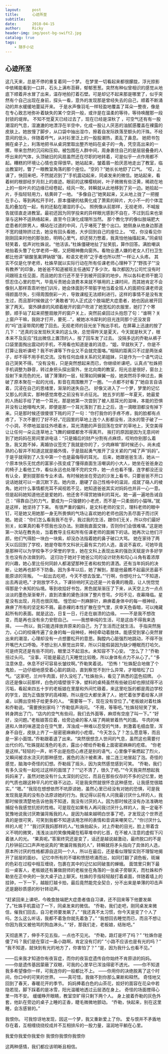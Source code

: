 ```yaml
---
layout:     post
title:      心迹所至
subtitle:   
date:       2018-04-15
author:     Ricky
header-img: img/post-bg-swift2.jpg
catalog: true
tags:
    - 随手小记
---
```


## 心迹所至
  这几天来，总是不停的重复着同一个梦。
在梦里一切看起来都很朦胧，浮光掠影中依稀能看到一口井，石头上满布苔藓，郁郁葱葱。突然有种似曾相识的感觉从地底下顺着井水冒了出来，温存地拍打着石壁。可是却记不起来那是哪里了，似乎突然有个自己出现在身前，探头一看，意外的发现那是曾经失去的自己，顺着不断涌动的井水缓缓地蔓延开来。
  于是水声像羽毛一样轻盈地覆盖了耳朵一整夜，像是在专心致志地弥补着缺失的某个空洞一般，或许是在温柔的等待，等待唤醒那一段封锁的堤岸。
  不知不觉夏天已经过去了，现在已经是深秋了 ，可空气还有有一股潮湿的气息，湿漉漉的地漂浮在半空中，化成一股让人厌恶的油腻感覆盖在裸露的皮肤上。她放慢了脚步，从口袋中抽出湿巾，擦着自发际跌落至额头的汗珠。不经意间的低头，伴随着呼气，从衬衫里泛上的一股股潮热，紊乱了鼻息。
  她把书包搁在桌子上，利落地把书从桌洞里取出整齐地码在桌子的一角，凭空高出来的一摞，带来忽然的沉闷和压抑。被包围在人群中间，周身裹住自己的是层层叠叠的人呼出来的气体，头顶破旧的风扇虽然还在尽职的地转着，可是似乎一点作用都不起。糟糕的环境让心情也变得很早。她站起来，皱着眉一脸厌恶地走出了教室，临出教室时，瞥了一眼教室角落的那个座位。“空的？”她长长地舒了口气。
  “哎，上课了，快回来吧，不然就迟到了”手机震动起来，同桌发来的微信。她站起来，看着树的根部经岁月刻上的痕迹。眼前的这棵樱桃树，叶子微微有些泛黄，稀疏在地上的一些叶片的边缘已经卷起，经风一吹，转瞬就从此地移到了另一边。她拾起一片，手指轻轻用力，枯黄碎了一地。
  “多像自己”她笑起来，又从地上拢了一把握在手心，等到再松开手时，原本僵硬的枯黄化成了萧索的碎片，大小不一的个体混乱的叠加在一起，有的还黏在潮湿的手心。
  照例像从前那样，无视老师，不喊报告就径直走进教室。最初还因为同学投来的异样眼光感到不自在，不过到后来也渐渐与这种不适熟络起来，直至今日演化成理所当然。
  那个教化学的像似肢端肥大症患者的胖男人，横站在过道的中间，几乎堵死了整个出口。她侧身从他身边那道不宽的缝隙挤过去，她没有回头看她，大步回到自己的座位上。
  “哎，你没看见你刚刚回来时他的那张脸，明明心里气，却还努力憋着，我真怕他抽搐起来。”同桌轻轻笑着，低声对杜姝说。“他活该。”杜姝僵硬地扯了扯笑肌，算作回答。满脸嘲讽地抬着头瞥了化学老师一眼，又把眼神撒向窗外。看物业遭人嫌的老女人打扫卫生都比他讲“碳酸氢氟钾钠银”强，和语文老师“之乎者也所以然”一样让人头疼。
  其实不仅是化学老师，杜姝早就以实际行动在所有任课老师心理种下了“野孩子”“没有教养”的印象，她爸爸不知道被班主任通知了多少次，每次都因为公司忙没有时间跟班主任见面，而且她的言行还不至于到被开回家的地步。所以各科老师干脆习惯忍住心里的怨气，毕竟斥责她会浪费本来就不够用的上课时间，而其她肯定不会像别人那样乖乖听他们训斥，她会体面到不带脏字地当着全班人的面把任课老师说得颜面尽失，引得周围倒彩一片，导致课程无法顺利进行。这样的事情不是没有发生过，而且那时候做这个“勇敢者”的人正式这个肢端肥大症患者，她也因此被开回家了两天。
  窗外肆虐的风顺着敞开的窗户吹进了她宽松的衣服里，她打了个寒颤，顺手站了起来把整扇敞开的窗户关上，突然前桌回过头抱怨了句：“谁啊？关上窗户干嘛，我刚才打开，要死…”，被她冰冷犀利的目光连同那个还没发音的“吗”连滚带爬的瞪了回去。无视老师的目光坐下掏出手机，在屏幕上迅速的按了几下：“还真的没发现秋天来的这么快，总觉得昨天是夏天，今天就是秋天了，根本来不及反应”找出微信上置顶的人，按了回车发了过去。
  没隔多远的乔勒从裤子口袋里面掏出震动的手机，不用看也知道是谁的消息，“姐，早就秋天了，你是不打算让我听课吧？我不听课等下作业又不会就完蛋咯。”相隔的距离只不过是两张桌子，却不得不用手机交流。没有任何血缘关系的兄弟姐妹，只是作为一个语气词让自己哭笑不得。“没有没有，只是突然想起来而已，你继续听课吧，认真点”杜姝把手机调整为静音，转过身把头探出窗外，坐北向南的教室，阳光总是很好，窗台上投射下来亮色的光，铺了薄薄的一层，轻薄如同蝉翼一般，她突然将手伸过去，撕破了原本聚在一起的光线，影音在周围散开了一圈。“一点都不好看了”她自言自语着，沉浸在自己的思绪里，渐渐的迷失自己。
  好像又进入了一个梦，梦里的记忆又那么的真实，那种感觉席卷之前没有半点征兆。
  她五岁的那一年夏天，她最爱的人扬起手给了她一个耳光，那是她第一次尝到了被人扇耳光的滋味，本能的恐惧并没有让她嚎啕大哭，即便是那一个耳光落到了脸上之后，连一滴眼泪都没有掉下来。只是那时候还很傻很下贱的问了一句：“你打我你的手疼不疼，我的脸都有点疼了，下次不要打了好不好。”花园里的草地上连个人影都没有，浇水的管子破了一个小洞，不停地滋滋往外喷着水，耳光清脆的声音回荡在空旷的草地上，天空美得让让任何一朵云连草地上飞舞的蝴蝶都舍不得离开。
  挨打的原因是因为无意间听到了她妈妈在房间里讲电话：“只是婚后的财产分割有点麻烦，哎哟你别那么着急，我又跑不掉，离婚协议签完了我就是你的了，少肉麻嘛”那时候还小，尚未成熟的心智并不知道这就是婚外情，于是鼓起勇气推开了没关紧的门喊了声“妈妈”。于是乎就得到了人生中第一个也是最侮辱的耳光。
  后来，她跟爸爸生活，她从一个原本快乐无忧虑的富家小孩变成了懂得直面生活嘲讽的小大人，她坐在爸爸身边的椅子上看他工作，看似永远也处理不完的文件，她一点也看不懂，连字都没还没有认全，更别提那些专业术语。有时候她坐在旁边的沙发上看书，只要爸爸不开口说话她就可以一直沉默下去。她内敛，磨硬了自己性格中的温润，成就了硌人的棱角。她对什么事情都充耳不闻视若不见，她知道爸爸其实对妈妈也并非一心一意。但是起码她知道他还是爱她的，他还舍不得赏她锋利的耳光。她一遍一遍地告诫自己：“得靠自己的力气，要成为一只强健的小老虎，而不是一只柔弱的小猫咪。”就是这样，她坚持了下来。
  有很严重的偏科，是文科老师的宝贝，理科老师的眼中钉，可是她又用她那一身无所畏惧的气场让喜欢她的老师也因为丢尽面子而讨厌她。她说：“你们怎么看我我不在乎，我过我的生活，跟你们无关，所以你们最好别关，如果真的看不惯我也没办法。别跟我直面交锋，否则你们会很难堪。”这是她第一次站在教务处，当着教导主任和所有任课老师的面搁下的话。她再次让他们汗颜，他们气得脸一块白一块紫，却没办法指着她的鼻子破口大骂。
  她在家待了两天以后回到了学校，她是夺取市文科状元最有实力的人选，虽说不喜欢，可她毕竟是那种可以为学校争不少荣誉的学生，她在文科上表现出来的强劲天赋是许多好学生也没有办法做到的。
  这归功于她对于她爸公司的设计财务和勾心斗角有着浓厚的兴趣，她心里比任何同龄人都渴望那种王者和权势的潇洒。还有当年妈妈的决断，让她再也卸不下防备。因为多年以后，她了解到，那是他最瞧不起最厌恶最不能原谅的背叛。
  “一起出去吃吧，今天不想去饭堂。”“行啊，你想吃什么”“不知道，出去再说吧。”
  才刚放学不久，下课铃响时天边还是一片昏黄的晚霞，让人恍惚觉得那是个未知的仙境。等到收拾好书包，黑色就渐渐压了下来，从天空上方一点点淡淡的墨色渐渐晕开，直到浓重的黛色涂抹了整片苍穹。夕阳不见，夜幕降临。星星没有出现，月亮也很灰暗。
  惶恐如一剂麻醉针，麻痹着身体中的每一根神经，麻痹了所有的坚定和不屑。最赤裸的本性扩散在空气里，庆幸天色昏暗，可以掩藏起所有的表面。就是这边，日复一日，行走在崩溃的边缘。
  ——不是我不想改变，而是再也没有余力安慰自己。
  ——我想单纯的生活，可是这由不得我来选择。
  ——所以，我只能选择放弃原来的自己，为了生活而迁就生活。
  手指突然施力，心口的绞痛传遍了全身的每一段神经，神经牵动着肢体。能感受到掌心突然冒出来的潮湿，心理却没有一点想要松开的意思。胸膛内心脏强烈地跳动，不得不张开嘴巴大口呼吸。不想让别人察觉出异常，所以只能假装因为缺少睡眠而打哈欠。
  可是终究还是有些不同的，眼里泛不起泪水。未知容不下心安。
  “怎么了？”乔勒扭过头问。
  “没事，可能是最近几天睡觉比较晚，所以身体有点力不从心了。”
  “多注意休息，休息不好可容易长皱纹啊。”乔勒笑着说。
  “恐怖！”杜姝配合地做了个鬼脸，一边仔细地感受着心脏的跳动，直到察觉不到什么异常，才暗暗松了口气。“这家吧，兰州牛肉面，好久没吃了。”杜姝抬头，看见了熟悉的蓝色招牌。
  小店还是像以前那样，白色的墙壁很干净，塑料的桌椅虽然有些破旧却也擦拭得不沾污垢，看起来四五十岁的老板娘在里屋和外间忙碌着，来这里吃饭的都是周边学校的学生，因为正值放学的高峰期，所以座位大都坐满了人，她忙着张罗着给客人拼桌，以腾出空椅子给更多的人。
  “需要等一下，现在没有空位了。”老板娘对着杜姝和乔勒说。“需要换别家吗？”乔勒低声询问。
  “不用，等等吧。”杜姝轻轻笑了笑，转身跨出了门，“店内的空气有些闷，我们去外面等，麻烦有空座了叫一下。”
  “好 好，没问题。”老板娘答应着，给旁边桌的客人端了两碗冒着热气的面。
  牛肉的味道和人体的味道混合在空气里，浑浊成一种难以忍受的气体，刺激着毛细血管，浑身不自在，皮肤上齐了一层密密麻麻的小疙瘩。“今天怎么了？怎么愿意等，而且是一家小面馆。”乔勒跟着退了出来。“突然很想念人世间的气息，虽然这也需要付出代价的。”杜姝提起浅色的毛衣，露出小臂给乔勒看上面密密麻麻的疙瘩。
  “你老是这样。”轻轻的一声，听不出是抱怨心疼还是别的语气，心里像干柴燃起了烈火，又瞬间被凉水浇灭的那种感觉，酱色的汤汁被煮沸，接二连三地冒起了泡。奇怪的感觉，脑海中奇怪的幻想。乔勒摇了摇头，因为突然感觉感到可笑。
  “乔勒，我们有多久没有一起吃过这样的面馆了？”“记不清了，很久了吧。”“今天我突然想起我妈妈来了，虽然对她没有什么太深刻的记忆，而且在那些仅存的不多的记忆里，她的气质也跟这种平凡的忙碌不沾边，可是我突然就很怀念这种感觉，让我感觉很踏实。”
  “嗯。”
  “我现在想想依然不吭原谅她，虽然心里已经没有对她的恐惧，可是我发现我是真的没有办法原谅她的行为。我记得以前有人问我最讨厌什么样的人，我那时候很清楚地告诉他我不知道，我没有讨厌的人。因为那时候还没有办法准确地捕捉令我感觉抗拒的性格。可是现在如果有人再问我讨厌什么样的人，我一定毫不犹豫地说我讨厌欺骗背叛我的人。是因为越来越明白世事了吧，才发现这个世界还真的是很可笑，可笑到我都不知道该用怎样的表情和音调来嘲笑它。”
  “你讨厌什么样的人呢？”
  “我讨厌我妈那样的人。”杜姝抬起头，对上乔勒的目光，脸上带着含义不明的微笑，浅浅淡淡的笑像掩藏在稻草堆中的匕首，在不被人注意的虚假下闪着骇人的光。
  “果真呢。”答案终究还是变了，话还是越说越激动，最终脱口的不是几秒钟前口口声声地说真的“欺骗背叛我的人”，转瞬就将矛头指向了具体的人选，原本所讨厌的性格都源自这同一个人，所以在最后，还是看似理智实则不理智地揭开了层层的面纱。
  记忆中所有的不堪和愤怒喷涌而出，如同打翻了调色板，斑斓的色彩在过程中相互缠绕，包裹在其中的记忆如同破茧的蝉蛾。
  面馆里只剩下最后一桌客人，老板娘还有兼做厨师的老板坐在角落的一张桌子旁聊天，而杜姝和乔勒坐在正中央的一张大桌子边上聊天。杜姝的手指轻轻敲打着桌面，伴随着墙上的挂钟，一下一下，越敲打越卡拍，最后竟然能完全契合，分不出来是单薄的叩击声还是磨砂质感的秒针转动声。

  “赶紧回来上课吧，今晚食肢端肥大症患者值自习课，还不回来等下他要发飙了。”杜姝手机震动了一下，同桌发来的微信。
  “乔勒，我们走吧，刚同桌发来微信，催我们回去，自习老师要发飙了。”
  “我还真不太习惯，你今天是变了个人了吗，怎么这么听话，我都不着急你就先着急了。”
  “我想回去睡觉而已，而且不想让你因为我又被他骂的狗血淋头。”
  “好，那我们走，老板娘，结账吧。”

  天彻底黑了，伸手不见五指，一点也不见光。
  “乔勒，路灯是坏了吗？”
  “杜姝你是傻了吗？我们是在穿过一条小路啊，肯定没有灯的”
  “小路不应该也是有光的吗？”
  “我不知道，就快到有光的地方了，你害怕了？”
  “是，因为我什么也看不见。”

——后来我才知道你有夜盲症，而你的夜盲症遗传自你始终不肯原谅的妈妈。
——你是遗传基因蒙蔽了双眼，可我的心里早已浑浊得密不透光。
——你不知道我多希望像你一样，可我连你的一般都比不上。
——你用你的决绝脱离了这个时间，你口中的可笑的世界。
——真可惜，我做不到你那么果断和释然。
奇怪地又回到了春天，春暖花开的季节。
妈妈捧着白色的山茶花，姣好的面容在花朵中若隐若现，脚下踩着的是冰雪，阳光温暖地透过云层洒在身上。
奇怪的场面搅得心里一阵不安。
缓缓睁开眼睛，教室空旷得只剩下两个人。
身上披着乔勒的灰色外套，他趴在旁边的桌子上睡的正香，睫毛微微地颤动。
“乔勒，快起来，别在这里睡，会冻感冒的。”

我恨你。
可我惊讶地发现，因这一个梦，我又重新爱上了你。
爱与恨并不矛盾地存在着，互相缠绕绕绞成并不互相排斥的一股力量，温润地平躺在心里。

我爱你我爱你我爱你
我恨你我恨你我恨你

这两种感情，我们都应该明晰且相信。

 

